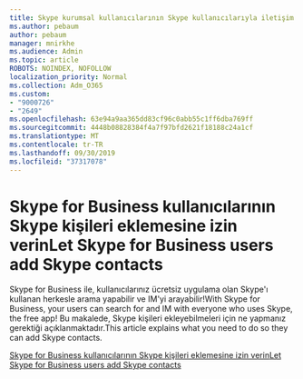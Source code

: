 ```yaml
---
title: Skype kurumsal kullanıcılarının Skype kullanıcılarıyla iletişim kurmasına nasıl izin veremebilirim?
ms.author: pebaum
author: pebaum
manager: mnirkhe
ms.audience: Admin
ms.topic: article
ROBOTS: NOINDEX, NOFOLLOW
localization_priority: Normal
ms.collection: Adm_O365
ms.custom:
- "9000726"
- "2649"
ms.openlocfilehash: 63e94a9aa365dd83cf96c0abb55c1ff6dba769ff
ms.sourcegitcommit: 4448b08828384f4a7f97bfd2621f18188c24a1cf
ms.translationtype: MT
ms.contentlocale: tr-TR
ms.lasthandoff: 09/30/2019
ms.locfileid: "37317078"
---
```

# <a name="let-skype-for-business-users-add-skype-contacts"></a><span data-ttu-id="0ae70-102">Skype for Business kullanıcılarının Skype kişileri eklemesine izin verin</span><span class="sxs-lookup"><span data-stu-id="0ae70-102">Let Skype for Business users add Skype contacts</span></span>

<span data-ttu-id="0ae70-103">Skype for Business ile, kullanıcılarınız ücretsiz uygulama olan Skype'ı kullanan herkesle arama yapabilir ve IM'yi arayabilir!</span><span class="sxs-lookup"><span data-stu-id="0ae70-103">With Skype for Business, your users can search for and IM with everyone who uses Skype, the free app!</span></span> <span data-ttu-id="0ae70-104">Bu makalede, Skype kişileri ekleyebilmeleri için ne yapmanız gerektiği açıklanmaktadır.</span><span class="sxs-lookup"><span data-stu-id="0ae70-104">This article explains what you need to do so they can add Skype contacts.</span></span>

[<span data-ttu-id="0ae70-105">Skype for Business kullanıcılarının Skype kişileri eklemesine izin verin</span><span class="sxs-lookup"><span data-stu-id="0ae70-105">Let Skype for Business users add Skype contacts</span></span>](https://docs.microsoft.com/skypeforbusiness/set-up-skype-for-business-online/let-skype-for-business-users-add-skype-contacts)